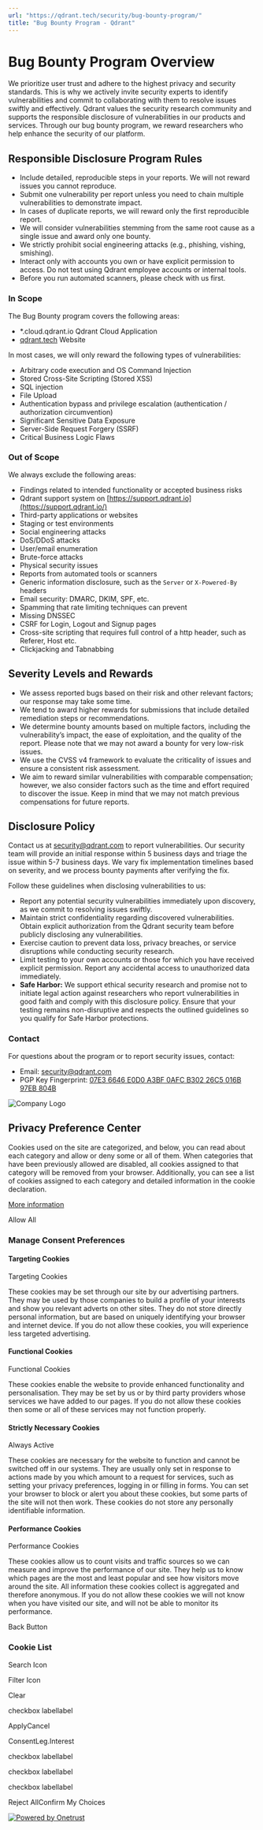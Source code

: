 ```yaml
---
url: "https://qdrant.tech/security/bug-bounty-program/"
title: "Bug Bounty Program - Qdrant"
---
```


# Bug Bounty Program Overview

We prioritize user trust and adhere to the highest privacy and security standards. This is why we actively invite security experts to identify vulnerabilities and commit to collaborating with them to resolve issues swiftly and effectively.
Qdrant values the security research community and supports the responsible disclosure of vulnerabilities in our products and services. Through our bug bounty program, we reward researchers who help enhance the security of our platform.

## Responsible Disclosure Program Rules

- Include detailed, reproducible steps in your reports. We will not reward issues you cannot reproduce.
- Submit one vulnerability per report unless you need to chain multiple vulnerabilities to demonstrate impact.
- In cases of duplicate reports, we will reward only the first reproducible report.
- We will consider vulnerabilities stemming from the same root cause as a single issue and award only one bounty.
- We strictly prohibit social engineering attacks (e.g., phishing, vishing, smishing).
- Interact only with accounts you own or have explicit permission to access. Do not test using Qdrant employee accounts or internal tools.
- Before you run automated scanners, please check with us first.

### In Scope

The Bug Bounty program covers the following areas:

- \*.cloud.qdrant.io Qdrant Cloud Application
- [qdrant.tech](http://qdrant.tech/) Website

In most cases, we will only reward the following types of vulnerabilities:

- Arbitrary code execution and OS Command Injection
- Stored Cross-Site Scripting (Stored XSS)
- SQL injection
- File Upload
- Authentication bypass and privilege escalation (authentication / authorization circumvention)
- Significant Sensitive Data Exposure
- Server-Side Request Forgery (SSRF)
- Critical Business Logic Flaws

### Out of Scope

We always exclude the following areas:

- Findings related to intended functionality or accepted business risks
- Qdrant support system on [https://support.qdrant.io](https://support.qdrant.io/)
- Third-party applications or websites
- Staging or test environments
- Social engineering attacks
- DoS/DDoS attacks
- User/email enumeration
- Brute-force attacks
- Physical security issues
- Reports from automated tools or scanners
- Generic information disclosure, such as the `Server` or `X-Powered-By` headers
- Email security: DMARC, DKIM, SPF, etc.
- Spamming that rate limiting techniques can prevent
- Missing DNSSEC
- CSRF for Login, Logout and Signup pages
- Cross-site scripting that requires full control of a http header, such as Referer, Host etc.
- Clickjacking and Tabnabbing

## Severity Levels and Rewards

- We assess reported bugs based on their risk and other relevant factors; our response may take some time.
- We tend to award higher rewards for submissions that include detailed remediation steps or recommendations.
- We determine bounty amounts based on multiple factors, including the vulnerability’s impact, the ease of exploitation, and the quality of the report. Please note that we may not award a bounty for very low-risk issues.
- We use the CVSS v4 framework to evaluate the criticality of issues and ensure a consistent risk assessment.
- We aim to reward similar vulnerabilities with comparable compensation; however, we also consider factors such as the time and effort required to discover the issue. Keep in mind that we may not match previous compensations for future reports.

## Disclosure Policy

Contact us at [security@qdrant.com](mailto:security@qdrant.com) to report vulnerabilities. Our security team will provide an initial response within 5 business days and triage the issue within 5-7 business days. We vary fix implementation timelines based on severity, and we process bounty payments after verifying the fix.

Follow these guidelines when disclosing vulnerabilities to us:

- Report any potential security vulnerabilities immediately upon discovery, as we commit to resolving issues swiftly.
- Maintain strict confidentiality regarding discovered vulnerabilities. Obtain explicit authorization from the Qdrant security team before publicly disclosing any vulnerabilities.
- Exercise caution to prevent data loss, privacy breaches, or service disruptions while conducting security research.
- Limit testing to your own accounts or those for which you have received explicit permission. Report any accidental access to unauthorized data immediately.
- **Safe Harbor:** We support ethical security research and promise not to initiate legal action against researchers who report vulnerabilities in good faith and comply with this disclosure policy. Ensure that your testing remains non-disruptive and respects the outlined guidelines so you qualify for Safe Harbor protections.

### Contact

For questions about the program or to report security issues, contact:

- Email: [security@qdrant.com](mailto:security@qdrant.com)
- PGP Key Fingerprint: [07E3 6646 E0D0 A3BF 0AFC B302 26C5 016B 97EB 804B](https://qdrant.tech/misc/qdrant-security-public-key.asc)

![Company Logo](https://cdn.cookielaw.org/logos/static/ot_company_logo.png)

## Privacy Preference Center

Cookies used on the site are categorized, and below, you can read about each category and allow or deny some or all of them. When categories that have been previously allowed are disabled, all cookies assigned to that category will be removed from your browser.
Additionally, you can see a list of cookies assigned to each category and detailed information in the cookie declaration.


[More information](https://qdrant.tech/legal/privacy-policy/#cookies-and-web-beacons)

Allow All

### Manage Consent Preferences

#### Targeting Cookies

Targeting Cookies

These cookies may be set through our site by our advertising partners. They may be used by those companies to build a profile of your interests and show you relevant adverts on other sites. They do not store directly personal information, but are based on uniquely identifying your browser and internet device. If you do not allow these cookies, you will experience less targeted advertising.

#### Functional Cookies

Functional Cookies

These cookies enable the website to provide enhanced functionality and personalisation. They may be set by us or by third party providers whose services we have added to our pages. If you do not allow these cookies then some or all of these services may not function properly.

#### Strictly Necessary Cookies

Always Active

These cookies are necessary for the website to function and cannot be switched off in our systems. They are usually only set in response to actions made by you which amount to a request for services, such as setting your privacy preferences, logging in or filling in forms. You can set your browser to block or alert you about these cookies, but some parts of the site will not then work. These cookies do not store any personally identifiable information.

#### Performance Cookies

Performance Cookies

These cookies allow us to count visits and traffic sources so we can measure and improve the performance of our site. They help us to know which pages are the most and least popular and see how visitors move around the site. All information these cookies collect is aggregated and therefore anonymous. If you do not allow these cookies we will not know when you have visited our site, and will not be able to monitor its performance.

Back Button

### Cookie List

Search Icon

Filter Icon

Clear

checkbox labellabel

ApplyCancel

ConsentLeg.Interest

checkbox labellabel

checkbox labellabel

checkbox labellabel

Reject AllConfirm My Choices

[![Powered by Onetrust](https://cdn.cookielaw.org/logos/static/powered_by_logo.svg)](https://www.onetrust.com/products/cookie-consent/)